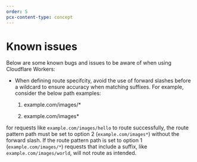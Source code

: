 ```yaml
---
order: 5
pcx-content-type: concept
---
```


# Known issues

 Below are some known bugs and issues to be aware of when using Cloudflare Workers:
- When defining route specifcity, avoid the use of forward slashes before a wildcard to ensure accuracy when matching suffixes. For example, consider the below path examples:

    1) example.com/images/*

    2) example.com/images*

for requests like `example.com/images/hello` to route successfully, the route pattern path must be set to option 2 (`example.com/images*`) without the forward slash. If the route pattern path is set to option 1 (`example.com/images/*`) requests that include a suffix, like `example.com/images/world`, will not route as intended. 


